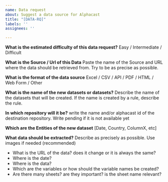 ```yaml
---
name: Data request
about: Suggest a data source for Alphacast
title: "[DATA-RQ]"
labels: ''
assignees: ''

---
```


**What is the estimated difficulty of this data request?**
Easy / Intermediate / Difficult

**What is the Source / Url of this Data**
Paste the name of the Source and URL where the data should be retrieved from. Try to be as precise as possible.

**What is the format of the data source** 
Excel / CSV / API / PDF / HTML / Web Form / Other

**What is the name of the new datasets or datasets?**
Describe the name of the datasets that will be created. If the name is created by a rule, describe the rule.

**In which repository will it be?**
write the name and/or alphacast id of the destination repository.  Write pending if it is not available yet

**Which are the Entities of the new dataset**
[Date, Country, ColumnX, etc]

**What data should be extracted?**
Describe as precisely as possible.  Use images if needed (recommended)
* What is the URL of the data? does it change or it is always the same? 
* Where is the date? 
* Where is the data?
* Which are the variables or how should the variable names be created? 
* Are there many sheets? are they important? is the sheet name relevant?
